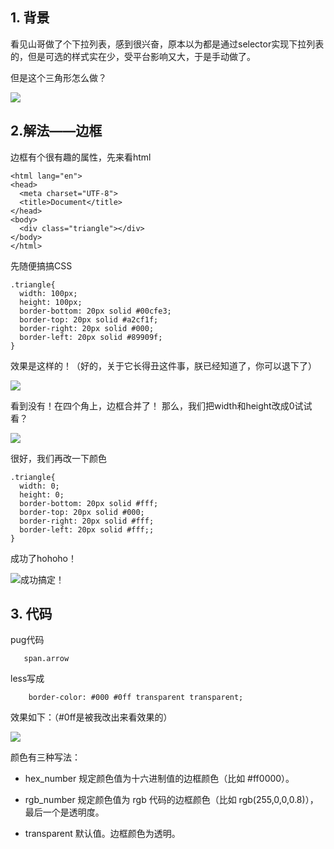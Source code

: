 ## 1. 背景
看见山哥做了个下拉列表，感到很兴奋，原本以为都是通过selector实现下拉列表的，但是可选的样式实在少，受平台影响又大，于是手动做了。

但是这个三角形怎么做？

![](http://cdn.withme.cn/withme.back.u.30cb6bacde26dc1b359107484ef7c58f.png)

## 2.解法——边框

边框有个很有趣的属性，先来看html
```
<html lang="en">
<head>
  <meta charset="UTF-8">
  <title>Document</title>
</head>
<body>
  <div class="triangle"></div>
</body>
</html>
```
先随便搞搞CSS
```
.triangle{
  width: 100px;
  height: 100px; 
  border-bottom: 20px solid #00cfe3;
  border-top: 20px solid #a2cf1f;
  border-right: 20px solid #000;
  border-left: 20px solid #89909f;
}  
```
效果是这样的！（好的，关于它长得丑这件事，朕已经知道了，你可以退下了）

![](http://cdn.withme.cn/withme.back.u.f1b4aa0a9113d6dca3673da4b1062afa.png)

看到没有！在四个角上，边框合并了！
那么，我们把width和height改成0试试看？

![](http://cdn.withme.cn/withme.back.u.a72b6465cd36dc7141e590a4227566c6.png)

很好，我们再改一下颜色
```
.triangle{
  width: 0;
  height: 0; 
  border-bottom: 20px solid #fff;
  border-top: 20px solid #000;
  border-right: 20px solid #fff;
  border-left: 20px solid #fff;;
}  
```
成功了hohoho！

![成功搞定！](http://cdn.withme.cn/withme.back.u.7a21f3c43155d4f86c67ec2b63319fe0.png)

## 3. 代码

pug代码
```
   span.arrow
```
less写成
```
    border-color: #000 #0ff transparent transparent;
```
效果如下：（#0ff是被我改出来看效果的）

![](http://cdn.withme.cn/withme.back.u.5be29db19a86f29aa31af2cc11a905f3.png)

颜色有三种写法：
* hex_number	规定颜色值为十六进制值的边框颜色（比如 #ff0000）。

* rgb_number	规定颜色值为 rgb 代码的边框颜色（比如 rgb(255,0,0,0.8)），最后一个是透明度。
* transparent	默认值。边框颜色为透明。

